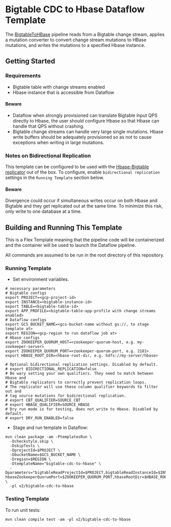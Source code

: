 # Bigtable CDC to Hbase Dataflow Template

The [BigtableToHBase](src/main/java/com/google/cloud/teleport/v2/templates/BigtableCdcToHbase.java) pipeline reads from a Bigtable change stream, applies a mutation converter to convert change stream mutations to HBase mutations, and writes the mutations to a specified Hbase instance.

## Getting Started

### Requirements
* Bigtable table with change streams enabled
* Hbase instance that is accessible from Dataflow

#### Beware

* Dataflow when strongly provisioned can translate Bigtable input QPS directly to Hbase, the user should configure Hbase so that Hbase can handle that QPS without crashing.
* Bigtable change streams can handle very large single mutations. Hbase write buffers should be adequately provisioned so as not to cause exceptions when writing in large mutations.

### Notes on Bidirectional Replication

This template can be configured to be used with the [Hbase-Bigtable replicator](https://github.com/googleapis/java-bigtable-hbase/blob/main/hbase-migration-tools/bigtable-hbase-replication/README.md) out of the box.
To configure, enable `bidirectional replication` settings in the `Running Template` section below. 

#### Beware

Divergence could occur if simultaneous writes occur on both Hbase and Bigtable and they get replicated out at the same time. To minimize this risk, only write to one database at a time.

## Building and Running This Template
This is a Flex Template meaning that the pipeline code will be containerized and the container will be
used to launch the Dataflow pipeline.

All commands are assumed to be run in the root directory of this repository.

### Running Template
* Set environment variables.

```shell
# necessary parameters
# Bigtable configs
export PROJECT=<gcp-project-id>
export INSTANCE=<bigtable-instance-id>
export TABLE=<bigtable-table-id>
export APP_PROFILE=<bigtable-table-app-profile with change streams enabled>
# Dataflow configs
export GCS_BUCKET_NAME=<gcs-bucket-name without gs://, to stage template at>
export REGION=<gcp-region to run dataflow job at>
# Hbase configs
export ZOOKEEPER_QUORUM_HOST=<zookeeper-quorum-host, e.g. my-zookeeper-server>
export ZOOKEEPER_QUORUM_PORT=<zookeeper-quorum-port, e.g. 2181>
export HBASE_ROOT_DIR=<hbase-root-dir, e.g. hdfs://my-server/hbase>

# Optional bidirectional replication settings. Disabled by default.
# export BIDIRECTIONAL_REPLICATION=false
# Be wary setting your own qualifiers. They need to match between Hbase and
# Bigtable replicators to correctly prevent replication loops.
# The replicator will use these column qualifier keywords to filter out and
# tag source mutations for bidirectional replication.
# export CBT_QUALIFIER=SOURCE_CBT
# export HBASE_QUALIFIER=SOURCE_HBASE
# Dry run mode is for testing, does not write to Hbase. Disabled by default.
# export DRY_RUN_ENABLED=false
```

* Stage and run template in Dataflow:

```shell
mvn clean package -am -PtemplatesRun \
  -Dcheckstyle.skip \
  -DskipTests \
  -DprojectId=$PROJECT \
  -DbucketName=$GCS_BUCKET_NAME \
  -Dregion=$REGION \
  -DtemplateName="bigtable-cdc-to-hbase" \
  -Dparameters="bigtableReadProjectId=$PROJECT,bigtableReadInstanceId=$INSTANCE,bigtableReadTableId=$TABLE,bigtableChangeStreamAppProfile=$APP_PROFILE,hbaseZookeeperQuorumHost=$ZOOKEEPER_QUORUM_HOST, hbaseZookeeperQuorumPort=$ZOOKEEPER_QUORUM_PORT,hbaseRootDir=$HBASE_ROOT_DIR,bidirectionalReplicationEnabled=$BIDIRECTIONAL_REPLICATION,cbtQualifier=$CBT_QUALIFIER,hbaseQualifier=$HBASE_QUALIFIER" \
  -pl v2/bigtable-cdc-to-hbase
```
### Testing Template

To run unit tests:

```shell
mvn clean compile test -am -pl v2/bigtable-cdc-to-hbase
```

